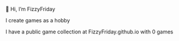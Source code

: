 👋 Hi, I’m FizzyFriday

I create games as a hobby

I have a public game collection at FizzyFriday.github.io with 0 games


<!---
FizzyFriday/FizzyFriday is a ✨ special ✨ repository because its `README.md` (this file) appears on your GitHub profile.
You can click the Preview link to take a look at your changes.
--->
